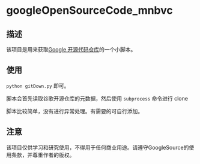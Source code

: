 # googleOpenSourceCode_mnbvc

## 描述

该项目是用来获取[Google 开源代码仓库](https://opensource.google/projects)的一个小脚本。

## 使用

`python gitDown.py` 即可。

脚本会首先读取谷歌开源仓库的元数据，然后使用 `subprocess` 命令进行 clone

脚本比较简单，没有进行异常处理。有需要的可自行添加。

## 注意

该项目仅供学习和研究使用，不得用于任何商业用途。请遵守GoogleSource的使用条款，并尊重作者的版权。
